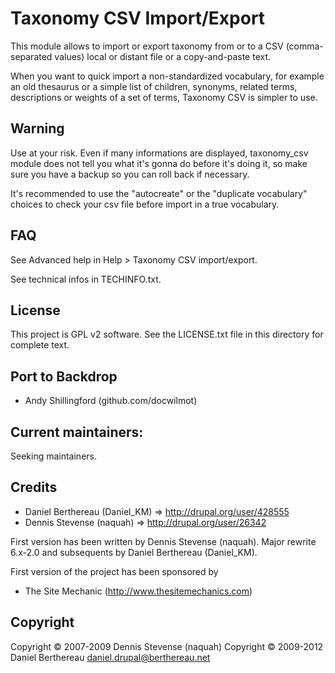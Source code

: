 Taxonomy CSV Import/Export
==========================


This module allows to import or export taxonomy from or to a CSV
(comma-separated values) local or distant file or a copy-and-paste text.

When you want to quick import a non-standardized vocabulary, for example an
old thesaurus or a simple list of children, synonyms, related terms,
descriptions or weights of a set of terms, Taxonomy CSV is simpler to use. 

Warning
-------

Use at your risk. Even if many informations are displayed, taxonomy_csv module
does not tell you what it's gonna do before it's doing it, so make sure you have
a backup so you can roll back if necessary.

It's recommended to use the "autocreate" or the "duplicate vocabulary" choices
to check your csv file before import in a true vocabulary.



FAQ
----

See Advanced help in Help > Taxonomy CSV import/export.

See technical infos in TECHINFO.txt.


License
-------

This project is GPL v2 software. See the LICENSE.txt file in this
directory for complete text.

Port to Backdrop
----------------
- Andy Shillingford (github.com/docwilmot)


Current maintainers:
--------

Seeking maintainers.

Credits
--------

* Daniel Berthereau (Daniel_KM) => http://drupal.org/user/428555
* Dennis Stevense (naquah)      => http://drupal.org/user/26342

First version has been written by Dennis Stevense (naquah).
Major rewrite 6.x-2.0 and subsequents by Daniel Berthereau (Daniel_KM).

First version of the project has been sponsored by
* The Site Mechanic (http://www.thesitemechanics.com)


Copyright
--------

Copyright © 2007-2009 Dennis Stevense (naquah)
Copyright © 2009-2012 Daniel Berthereau <daniel.drupal@berthereau.net>
